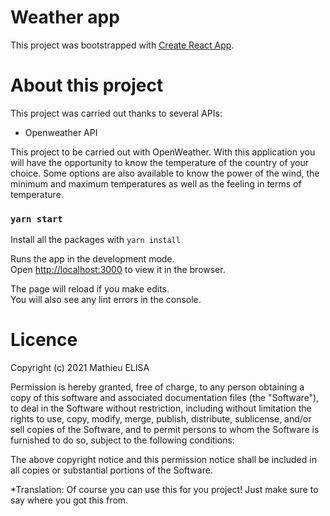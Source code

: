 # Weather app

This project was bootstrapped with [Create React App](https://github.com/facebook/create-react-app).

# About this project

This project was carried out thanks to several APIs:

- Openweather API

This project to be carried out with OpenWeather.
With this application you will have the opportunity to know the temperature of the country of your choice. Some options are also available to know the power of the wind, the minimum and maximum temperatures as well as the feeling in terms of temperature.

### `yarn start`

Install all the packages with `yarn install`

Runs the app in the development mode.\
Open [http://localhost:3000](http://localhost:3000) to view it in the browser.

The page will reload if you make edits.\
You will also see any lint errors in the console.

# Licence

Copyright (c) 2021 Mathieu ELISA

Permission is hereby granted, free of charge, to any person obtaining a copy of this software and associated documentation files (the "Software"), to deal in the Software without restriction, including without limitation the rights to use, copy, modify, merge, publish, distribute, sublicense, and/or sell copies of the Software, and to permit persons to whom the Software is furnished to do so, subject to the following conditions:

The above copyright notice and this permission notice shall be included in all copies or substantial portions of the Software.

\*Translation: Of course you can use this for you project! Just make sure to say where you got this from.
